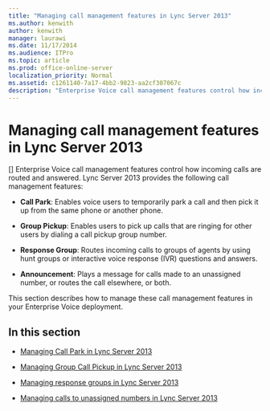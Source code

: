 ```yaml
---
title: "Managing call management features in Lync Server 2013"
ms.author: kenwith
author: kenwith
manager: laurawi
ms.date: 11/17/2014
ms.audience: ITPro
ms.topic: article
ms.prod: office-online-server
localization_priority: Normal
ms.assetid: c1261140-7a17-4bb2-9823-aa2cf307067c
description: "Enterprise Voice call management features control how incoming calls are routed and answered. Lync Server 2013 provides the following call management features:"
---
```


# Managing call management features in Lync Server 2013
[]
Enterprise Voice call management features control how incoming calls are routed and answered. Lync Server 2013 provides the following call management features: 
  
- **Call Park**: Enables voice users to temporarily park a call and then pick it up from the same phone or another phone.
    
- **Group Pickup**: Enables users to pick up calls that are ringing for other users by dialing a call pickup group number.
    
- **Response Group**: Routes incoming calls to groups of agents by using hunt groups or interactive voice response (IVR) questions and answers.
    
- **Announcement**: Plays a message for calls made to an unassigned number, or routes the call elsewhere, or both.
    
This section describes how to manage these call management features in your Enterprise Voice deployment.
  
## In this section

- [Managing Call Park in Lync Server 2013](managing-call-park.md)
    
- [Managing Group Call Pickup in Lync Server 2013](managing-group-call-pickup.md)
    
- [Managing response groups in Lync Server 2013](managing-response-groups.md)
    
- [Managing calls to unassigned numbers in Lync Server 2013](managing-calls-to-unassigned-numbers.md)
    

